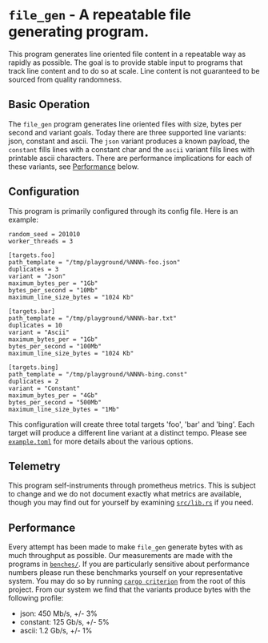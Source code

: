 # `file_gen` - A repeatable file generating program.

This program generates line oriented file content in a repeatable way as rapidly
as possible. The goal is to provide stable input to programs that track line
content and to do so at scale. Line content is not guaranteed to be sourced from
quality randomness.

## Basic Operation

The `file_gen` program generates line oriented files with size, bytes per second
and variant goals. Today there are three supported line variants: json, constant
and ascii. The `json` variant produces a known payload, the `constant` fills
lines with a constant char and the `ascii` variant fills lines with printable
ascii characters. There are performance implications for each of these variants,
see [Performance](#performance) below.

## Configuration

This program is primarily configured through its config file. Here is an
example:

```
random_seed = 201010
worker_threads = 3

[targets.foo]
path_template = "/tmp/playground/%NNN%-foo.json"
duplicates = 3
variant = "Json"
maximum_bytes_per = "1Gb"
bytes_per_second = "10Mb"
maximum_line_size_bytes = "1024 Kb"

[targets.bar]
path_template = "/tmp/playground/%NNN%-bar.txt"
duplicates = 10
variant = "Ascii"
maximum_bytes_per = "1Gb"
bytes_per_second = "100Mb"
maximum_line_size_bytes = "1024 Kb"

[targets.bing]
path_template = "/tmp/playground/%NNN%-bing.const"
duplicates = 2
variant = "Constant"
maximum_bytes_per = "4Gb"
bytes_per_second = "500Mb"
maximum_line_size_bytes = "1Mb"
```

This configuration will create three total targets 'foo', 'bar' and 'bing'. Each
target will produce a different line variant at a distinct tempo. Please see
[`example.toml`](./example.toml) for more details about the various options.

## Telemetry

This program self-instruments through prometheus metrics. This is subject to
change and we do not document exactly what metrics are available, though you may
find out for yourself by examining [`src/lib.rs`](./src/lib.rs) if you need.

## Performance

Every attempt has been made to make `file_gen` generate bytes with as much
throughput as possible. Our measurements are made with the programs in
[`benches/`](./benches). If you are particularly sensitive about performance
numbers please run these benchmarks yourself on your representative system. You
may do so by running [`cargo
criterion`](https://crates.io/crates/cargo-criterion) from the root of this
project. From our system we find that the variants produce bytes with the
following profile:

* json: 450 Mb/s, +/- 3%
* constant: 125 Gb/s, +/- 5%
* ascii: 1.2 Gb/s, +/- 1%
